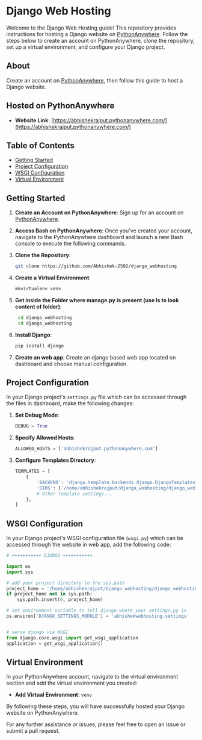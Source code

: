 # Django Web Hosting

Welcome to the Django Web Hosting guide! This repository provides instructions for hosting a Django website on [PythonAnywhere](https://www.pythonanywhere.com/). Follow the steps below to create an account on PythonAnywhere, clone the repository, set up a virtual environment, and configure your Django project.

## About

Create an account on [PythonAnywhere](https://www.pythonanywhere.com/), then follow this guide to host a Django website.

## Hosted on PythonAnywhere

- **Website Link**: [https://abhishekrajput.pythonanywhere.com/](https://abhishekrajput.pythonanywhere.com/)

## Table of Contents

- [Getting Started](#getting-started)
- [Project Configuration](#project-configuration)
- [WSGI Configuration](#wsgi-configuration)
- [Virtual Environment](#virtual-environment)

## Getting Started

1. **Create an Account on PythonAnywhere**: Sign up for an account on [PythonAnywhere](https://www.pythonanywhere.com/).

2. **Access Bash on PythonAnywhere**: Once you've created your account, navigate to the PythonAnywhere dashboard and launch a new Bash console to execute the following commands.

3. **Clone the Repository**:
    ```bash
    git clone https://github.com/Abhishek-2502/django_webhosting
    ```
4. **Create a Virtual Environment**:
    ```bash
    mkvirtualenv venv
    ```
5. **Get inside the Folder where manage.py is present (use ls to look content of folder)**:
   ```bash
    cd django_webhosting
    cd django_webhosting
    ```
6. **Install Django**:
    ```bash
    pip install django
    ```
7. **Create an web app**: Create an django based web app located on dashboard and choose manual configuration.
   
## Project Configuration

In your Django project's `settings.py` file which can be accessed through the files in dashboard, make the following changes:

1. **Set Debug Mode**:
    ```python
    DEBUG = True
    ```

2. **Specify Allowed Hosts**:
    ```python
    ALLOWED_HOSTS = ['abhishekrajput.pythonanywhere.com']
    ```

3. **Configure Templates Directory**:
    ```python
    TEMPLATES = [
        {
            'BACKEND': 'django.template.backends.django.DjangoTemplates',
            'DIRS': ['/home/abhishekrajput/django_webhosting/django_webhosting/templates'],
            # Other template settings...
        },
    ]
    ```

## WSGI Configuration

In your Django project's WSGI configuration file (`wsgi.py`) which can be accessed through the website in web app, add the following code:

```python
# +++++++++++ DJANGO +++++++++++

import os
import sys

# add your project directory to the sys.path
project_home = '/home/abhishekrajput/django_webhosting/django_webhosting'
if project_home not in sys.path:
    sys.path.insert(0, project_home)

# set environment variable to tell django where your settings.py is
os.environ['DJANGO_SETTINGS_MODULE'] = 'abhishekwebhosting.settings'


# serve django via WSGI
from django.core.wsgi import get_wsgi_application
application = get_wsgi_application()
```

## Virtual Environment

In your PythonAnywhere account, navigate to the virtual environment section and add the virtual environment you created:

- **Add Virtual Environment**: `venv`

By following these steps, you will have successfully hosted your Django website on PythonAnywhere.

For any further assistance or issues, please feel free to open an issue or submit a pull request.

